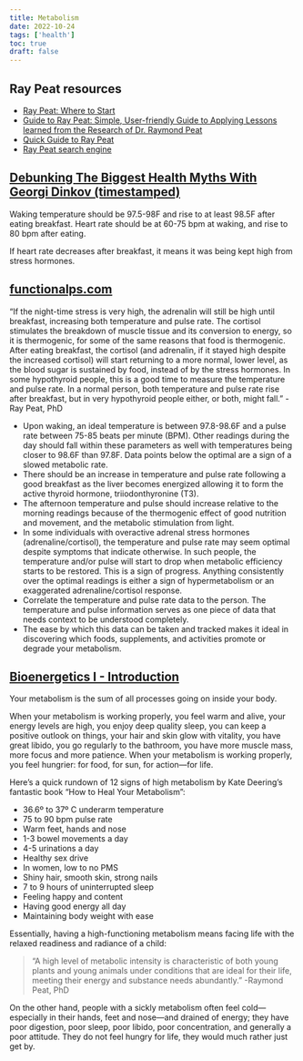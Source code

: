 ```yaml
---
title: Metabolism
date: 2022-10-24
tags: ['health']
toc: true
draft: false
---
```


## Ray Peat resources
- [Ray Peat: Where to Start](https://impero.substack.com/p/bioenergetics-i-introduction)
- [Guide to Ray Peat: Simple, User-friendly Guide to Applying Lessons learned from the Research of Dr. Raymond Peat](https://raypeatforum.com/community/threads/guide-to-ray-peat-simple-user-friendly-guide-to-applying-lessons-learned-from-the-research-of-rp.27020/)
- [Quick Guide to Ray Peat](https://sonofsaturn.com/quick-guide-to-ray-peat/)
- [Ray Peat search engine](https://www.bioenergetic.life/)


## [Debunking The Biggest Health Myths With Georgi Dinkov (timestamped)](https://youtu.be/vgqbaubsQd4?t=2804)

Waking temperature should be 97.5-98F and rise to at least 98.5F after eating breakfast.
Heart rate should be at 60-75 bpm at waking, and rise to 80 bpm after eating.

If heart rate decreases after breakfast, it means it was being kept high from stress hormones.

## [functionalps.com](https://www.functionalps.com/blog/2012/11/19/temperature-and-pulse-basics-monthly-log/)

“If the night-time stress is very high, the adrenalin will still be high until breakfast, increasing both temperature and pulse rate. The cortisol stimulates the breakdown of muscle tissue and its conversion to energy, so it is thermogenic, for some of the same reasons that food is thermogenic. After eating breakfast, the cortisol (and adrenalin, if it stayed high despite the increased cortisol) will start returning to a more normal, lower level, as the blood sugar is sustained by food, instead of by the stress hormones. In some hypothyroid people, this is a good time to measure the temperature and pulse rate. In a normal person, both temperature and pulse rate rise after breakfast, but in very hypothyroid people either, or both, might fall.” -Ray Peat, PhD

- Upon waking, an ideal temperature is between 97.8-98.6F and a pulse rate between 75-85 beats per minute (BPM). Other readings during the day should fall within these parameters as well with temperatures being closer to 98.6F than 97.8F. Data points below the optimal are a sign of a slowed metabolic rate.
- There should be an increase in temperature and pulse rate following a good breakfast as the liver becomes energized allowing it to form the active thyroid hormone, triiodonthyronine (T3).
- The afternoon temperature and pulse should increase relative to the morning readings because of the thermogenic effect of good nutrition and movement, and the metabolic stimulation from light.
- In some individuals with overactive adrenal stress hormones (adrenaline/cortisol), the temperature and pulse rate may seem optimal despite symptoms that indicate otherwise. In such people, the temperature and/or pulse will start to drop when metabolic efficiency starts to be restored. This is a sign of progress. Anything consistently over the optimal readings is either a sign of hypermetabolism or an exaggerated adrenaline/cortisol response.
- Correlate the temperature and pulse rate data to the person. The temperature and pulse information serves as one piece of data that needs context to be understood completely.
- The ease by which this data can be taken and tracked makes it ideal in discovering which foods, supplements, and activities promote or degrade your metabolism.

## [Bioenergetics I - Introduction](https://impero.substack.com/p/bioenergetics-i-introduction)

Your metabolism is the sum of all processes going on inside your body.

When your metabolism is working properly, you feel warm and alive, your energy levels are high, you enjoy deep quality sleep, you can keep a positive outlook on things, your hair and skin glow with vitality, you have great libido, you go regularly to the bathroom, you have more muscle mass, more focus and more patience. When your metabolism is working properly, you feel hungrier: for food, for sun, for action—for life.

Here’s a quick rundown of 12 signs of high metabolism by Kate Deering’s fantastic book “How to Heal Your Metabolism”:

- 36.6º to 37º C underarm temperature
- 75 to 90 bpm pulse rate
- Warm feet, hands and nose
- 1-3 bowel movements a day
- 4-5 urinations a day
- Healthy sex drive
- In women, low to no PMS
- Shiny hair, smooth skin, strong nails
- 7 to 9 hours of uninterrupted sleep
- Feeling happy and content
- Having good energy all day
- Maintaining body weight with ease

Essentially, having a high-functioning metabolism means facing life with the relaxed readiness and radiance of a child:

> “A high level of metabolic intensity is characteristic of both young plants and young animals under conditions that are ideal for their life, meeting their energy and substance needs abundantly.” 
> -Raymond Peat, PhD

On the other hand, people with a sickly metabolism often feel cold—especially in their hands, feet and nose—and drained of energy; they have poor digestion, poor sleep, poor libido, poor concentration, and generally a poor attitude. They do not feel hungry for life, they would much rather just get by.